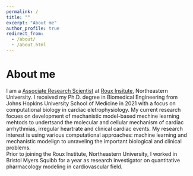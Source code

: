 ```yaml
---
permalink: /
title: ""
excerpt: "About me"
author_profile: true
redirect_from: 
  - /about/
  - /about.html
---
```


About me
======
I am a [Associate Research Scientist](https://roux.northeastern.edu/people/qingchu-jin/) at [Roux Insitute](https://roux.northeastern.edu/), Northeastern University. I received my Ph.D. degree in Biomedical Engineering from Johns Hopkins University School of Medicine in 2021 with a focus on computational biology in cardiac eletrophysiology. My current research focues on development of mechanistic model-based mechine learning mehtods to undertsand the molecular and cellular mechanism of cardiac arrhythmias, irregular heartrate and clinical cardiac events. My research interest is using various computational approaches: machine learning and mechanistic modelign to unraveling the important biological and clinical problems.  
Prior to joining the Roux Institute, Northeastern University, I worked in Bristol Myers Squibb for a year as research investigator on quantitative pharmacology modeling in cardiovascular field.